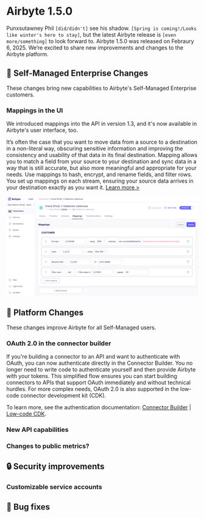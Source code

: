 # Airbyte 1.5.0

Punxsutawney Phil `[did/didn't]` see his shadow. `[Spring is coming!/Looks like winter's here to stay]`, but the latest Airbyte release is `[even more/something]` to look forward to. Airbyte 1.5.0 was released on Febraury 6, 2025. We’re excited to share new improvements and changes to the Airbyte platform.

## 🚀 Self-Managed Enterprise Changes

These changes bring new capabilities to Airbyte's Self-Managed Enterprise customers.

### Mappings in the UI

We introduced mappings into the API in version 1.3, and it's now available in Airbyte's user interface, too.

It’s often the case that you want to move data from a source to a destination in a non-literal way, obscuring sensitive information and improving the consistency and usability of that data in its final destination. Mapping allows you to match a field from your source to your destination and sync data in a way that is still accurate, but also more meaningful and appropriate for your needs. Use mappings to hash, encrypt, and rename fields, and filter rows. You set up mappings on each stream, ensuring your source data arrives in your destination exactly as you want it. [Learn more >](../using-airbyte/mappings)

![](../using-airbyte/images/mappings.png)

## 🚀 Platform Changes

These changes improve Airbyte for all Self-Managed users.

### OAuth 2.0 in the connector builder

If you're building a connector to an API and want to authenticate with OAuth, you can now authenticate directly in the Connector Builder. You no longer need to write code to authenticate yourself and then provide Airbyte with your tokens. This simplified flow ensures you can start building connectors to APIs that support OAuth immediately and without technical hurdles. For more complex needs, OAuth 2.0 is also supported in the low-code connector development kit (CDK). 

To learn more, see the authentication documentation: [Connector Builder](#) | [Low-code CDK](#).

### New API capabilities

### Changes to public metrics?

## 🔒 Security improvements

### Customizable service accounts

## 🐛 Bug fixes
